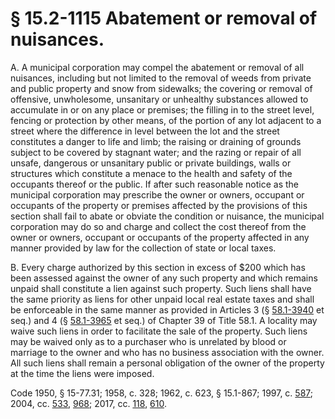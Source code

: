 # § 15.2-1115 Abatement or removal of nuisances.

<p>A. A municipal corporation may compel the abatement or removal of all nuisances, including but not limited to the removal of weeds from private and public property and snow from sidewalks; the covering or removal of offensive, unwholesome, unsanitary or unhealthy substances allowed to accumulate in or on any place or premises; the filling in to the street level, fencing or protection by other means, of the portion of any lot adjacent to a street where the difference in level between the lot and the street constitutes a danger to life and limb; the raising or draining of grounds subject to be covered by stagnant water; and the razing or repair of all unsafe, dangerous or unsanitary public or private buildings, walls or structures which constitute a menace to the health and safety of the occupants thereof or the public. If after such reasonable notice as the municipal corporation may prescribe the owner or owners, occupant or occupants of the property or premises affected by the provisions of this section shall fail to abate or obviate the condition or nuisance, the municipal corporation may do so and charge and collect the cost thereof from the owner or owners, occupant or occupants of the property affected in any manner provided by law for the collection of state or local taxes.</p><p>B. Every charge authorized by this section in excess of $200 which has been assessed against the owner of any such property and which remains unpaid shall constitute a lien against such property. Such liens shall have the same priority as liens for other unpaid local real estate taxes and shall be enforceable in the same manner as provided in Articles 3 (§ <a href='http://law.lis.virginia.gov/vacode/58.1-3940/'>58.1-3940</a> et seq.) and 4 (§ <a href='http://law.lis.virginia.gov/vacode/58.1-3965/'>58.1-3965</a> et seq.) of Chapter 39 of Title 58.1. A locality may waive such liens in order to facilitate the sale of the property. Such liens may be waived only as to a purchaser who is unrelated by blood or marriage to the owner and who has no business association with the owner. All such liens shall remain a personal obligation of the owner of the property at the time the liens were imposed.</p><p>Code 1950, § 15-77.31; 1958, c. 328; 1962, c. 623, § 15.1-867; 1997, c. <a href='http://lis.virginia.gov/cgi-bin/legp604.exe?971+ful+CHAP0587'>587</a>; 2004, cc. <a href='http://lis.virginia.gov/cgi-bin/legp604.exe?041+ful+CHAP0533'>533</a>, <a href='http://lis.virginia.gov/cgi-bin/legp604.exe?041+ful+CHAP0968'>968</a>; 2017, cc. <a href='http://lis.virginia.gov/cgi-bin/legp604.exe?171+ful+CHAP0118'>118</a>, <a href='http://lis.virginia.gov/cgi-bin/legp604.exe?171+ful+CHAP0610'>610</a>.</p>